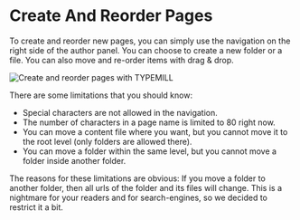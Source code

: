 # Create And Reorder Pages

To create and reorder new pages, you can simply use the navigation on the right side of the author panel. You can choose to create a new folder or a file. You can also move and re-order items with drag & drop.

![Create and reorder pages with TYPEMILL](/media/create-and-order.gif)

There are some limitations that you should know:

* Special characters are not allowed in the navigation.
* The number of characters in a page name is limited to 80 right now.
* You can move a content file where you want, but you cannot move it to the root level (only folders are allowed there).
* You can move a folder within the same level, but you cannot move a folder inside another folder.

The reasons for these limitations are obvious: If you move a folder to another folder, then all urls of the folder and its files will change. This is a nightmare for your readers and for search-engines, so we decided to restrict it a bit.

